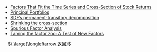 [](README.md ':include')
- [Factors That Fit the Time Series and Cross-Section of Stock Returns](/papers/RP_PCA.md)
- [Principal Portfolios](/papers/Principal_Portfolios.md)
- [SDF’s permanent-transitory decomposition](/papers/SDF's_decomposition.md)
- [Shrinking the cross-section](/papers/shrinking实证做法.md)
- [Spurious Factor Analysis](/papers/Spurious_Factor_Analysis.md)
- [Taming the factor zoo: A Test of New Factors](/papers/Taming_the_factor_zoo.md)

&nbsp;
&nbsp;
[$\ \large{\longleftarrow 返回}$](README.md)